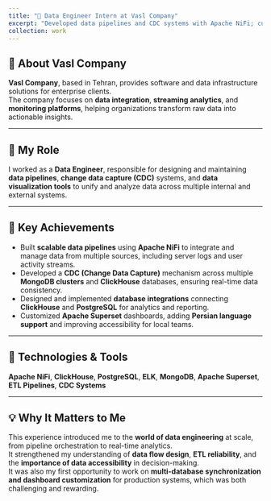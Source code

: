 ```yaml
---
title: "💾 Data Engineer Intern at Vasl Company"
excerpt: "Developed data pipelines and CDC systems with Apache NiFi; customized analytics dashboards using Apache Superset.<br/>"
collection: work
---
```


## 🏢 About Vasl Company
**Vasl Company**, based in Tehran, provides software and data infrastructure solutions for enterprise clients.  
The company focuses on **data integration**, **streaming analytics**, and **monitoring platforms**, helping organizations transform raw data into actionable insights.

---

## 💼 My Role
I worked as a **Data Engineer**, responsible for designing and maintaining **data pipelines**, **change data capture (CDC)** systems, and **data visualization tools** to unify and analyze data across multiple internal and external systems.

---

## 🚀 Key Achievements
- Built **scalable data pipelines** using **Apache NiFi** to integrate and manage data from multiple sources, including server logs and user activity streams.  
- Developed a **CDC (Change Data Capture)** mechanism across multiple **MongoDB clusters** and **ClickHouse** databases, ensuring real-time data consistency.  
- Designed and implemented **database integrations** connecting **ClickHouse** and **PostgreSQL** for analytics and reporting.  
- Customized **Apache Superset** dashboards, adding **Persian language support** and improving accessibility for local teams.

---

## 🧰 Technologies & Tools
**Apache NiFi**, **ClickHouse**, **PostgreSQL**, **ELK**, **MongoDB**, **Apache Superset**, **ETL Pipelines**, **CDC Systems**

---

## 💡 Why It Matters to Me
This experience introduced me to the **world of data engineering** at scale, from pipeline orchestration to real-time analytics.  
It strengthened my understanding of **data flow design**, **ETL reliability**, and the **importance of data accessibility** in decision-making.  
It was also my first opportunity to work on **multi-database synchronization and dashboard customization** for production systems, which was both challenging and rewarding.

